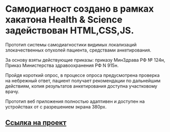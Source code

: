 # Самодиагност создано в рамках хакатона Health & Science задействован HTML,CSS,JS.
 
 
 Прототип системы самодиагностики видимых локализаций злокачественных опухолей пациента, средствами анкетирования. 
 
 За основу взяты действующие приказы: приказу МинЗдрава РФ № 124н, Приказ Министерства здравоохранения РФ  N 915н. 
 
 Пройдя короткий опрос, в процессе опроса предусмотрена проверка на небрежный ответ, пациент получает рекомендации по дальнейшим действиям, копия результатов анкетирования доступна участковому врачу.
 
 Прототип веб приложения полностью адаптивен и доступен на устройствах от с разрешением экрана 380px.

<a href="https://genalll.github.io/-23-Health-Science/">Cсылка на проект</a>
---  




